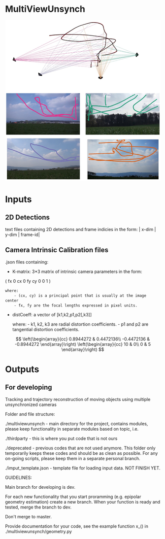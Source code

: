 # MultiViewUnsynch

<p align="center">
<img src="BA_pipeline.jpg" width="600" alt="Camera 0 trajectory">
</p>

# Inputs

## 2D Detections
text files containing 2D detections and frame indicies in the form:
| x-dim | y-dim | frame-id|

## Camera Intrinsic Calibration files
.json files containing:
- K-matrix: 3*3 matrix of intrinsic camera parameters in the form:
<mrow>
   <mo> ( </mo>
   <mtable>
      <mtr> <mn>fx</mn> <mn>0</mn> <mn>cx</mn> </mtr>
      <mtr> <mn>0</mn> <mn>fy</mn> <mn>cy</mn> </mtr>
      <mtr> <mn>0</mn> <mn>0</mn> <mn>1</mn> </mtr>
   </mtable>
   <mo> ) </mo>
</mrow>

    where:
        - (cx, cy) is a principal point that is usually at the image center
        - fx, fy are the focal lengths expressed in pixel units.
- distCoeff: a vector of [k1,k2,p1,p2[,k3]]
    
    where:
        - k1, k2, k3 are radial distortion coefficients. 
        - p1 and p2 are tangential distortion coefficients. 

$$
\left(\begin{array}{cc} 
0.8944272 & 0.4472136\\
-0.4472136 & -0.8944272
\end{array}\right)
\left(\begin{array}{cc} 
10 & 0\\ 
0 & 5
\end{array}\right)
$$ 


# Outputs


## For developing
Tracking and trajectory reconstruction of moving objects using multiple unsynchronized cameras 

Folder and file structure:

./multiviewunsynch - main directory for the project, contains modules, please keep functionality in separate modules based on topic, i.e.

./thirdparty - this is where you put code that is not ours

./deprecated - previous codes that are not used anymore. This folder only temporarily keeps these codes and should be as clean as possible. For any on-going scripts, please keep them in a separate personal branch.

./imput_template.json - template file for loading input data. NOT FINISH YET.

GUIDELINES:

Main branch for developing is dev.

For each new functionality that you start proramming (e.g. epipolar geometry estimation) create a new branch. When your function is ready and tested, merge the branch to dev.

Don't merge to master.

Provide documentation for your code, see the example function x_() in ./multiviewunsynch/geometry.py


